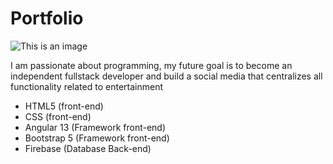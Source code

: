 # Portfolio

![This is an image](https://firebasestorage.googleapis.com/v0/b/portfoliocontact-5aed8.appspot.com/o/Official%20Portfolio%2FSans%20titre.jpg?alt=media&token=a565c938-43e9-4349-98f3-23ff0d366a6f)

I am passionate about programming, my future goal is to become an independent fullstack developer and build a social media that centralizes all functionality related to entertainment

* HTML5 (front-end)
* CSS (front-end)
* Angular 13 (Framework front-end)
* Bootstrap 5 (Framework front-end)
* Firebase (Database Back-end)



